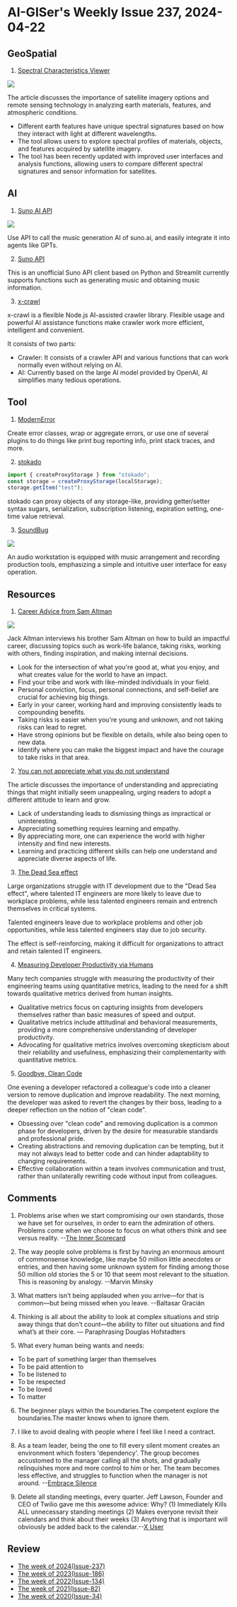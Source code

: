 # AI-GISer's Weekly Issue 237, 2024-04-22

## GeoSpatial

1. [Spectral Characteristics Viewer](https://www.geographyrealm.com/this-tools-helps-you-figure-out-which-satellite-bands-to-use-for-remote-sensing/)

![](https://www.geographyrealm.com/wp-content/uploads/2024/03/graph-spectral-sensors-comparison-usgs.jpg)

The article discusses the importance of satellite imagery options and remote sensing technology in analyzing earth materials, features, and atmospheric conditions.

- Different earth features have unique spectral signatures based on how they interact with light at different wavelengths.
- The tool allows users to explore spectral profiles of materials, objects, and features acquired by satellite imagery.
- The tool has been recently updated with improved user interfaces and analysis functions, allowing users to compare different spectral signatures and sensor information for satellites.

## AI

1. [Suno AI API](https://github.com/gcui-art/suno-api)

![](https://cdn.beekka.com/blogimg/asset/202404/bg2024041401.webp)

Use API to call the music generation AI of suno.ai, and easily integrate it into agents like GPTs.

2. [Suno API](https://github.com/SunoApi/SunoApi)

This is an unofficial Suno API client based on Python and Streamlit currently supports functions such as generating music and obtaining music information.

3. [x-crawl](https://github.com/coder-hxl/x-crawl)

x-crawl is a flexible Node.js AI-assisted crawler library. Flexible usage and powerful AI assistance functions make crawler work more efficient, intelligent and convenient.

It consists of two parts:

- Crawler: It consists of a crawler API and various functions that can work normally even without relying on AI.
- AI: Currently based on the large AI model provided by OpenAI, AI simplifies many tedious operations.

## Tool

1. [ModernError](https://github.com/ehmicky/modern-errors)

Create error classes, wrap or aggregate errors, or use one of several plugins to do things like print bug reporting info, print stack traces, and more.

2. [stokado](https://github.com/KID-joker/stokado)

```js
import { createProxyStorage } from "stokado";
const storage = createProxyStorage(localStorage);
storage.getItem("test");
```

stokado can proxy objects of any storage-like, providing getter/setter syntax sugars, serialization, subscription listening, expiration setting, one-time value retrieval.

3. [SoundBug](https://www.soundbug.com/)

![](https://cdn.beekka.com/blogimg/asset/202404/bg2024041804.webp)

An audio workstation is equipped with music arrangement and recording production tools, emphasizing a simple and intuitive user interface for easy operation.

## Resources

1. [Career Advice from Sam Altman](https://lattice.com/library/sam-altman-career-advice)

![](https://assets-global.website-files.com/61766c42e8e50c99a04fbd4b/6179aa17bee8c972985cefc5_1478827222-sam_full.jpeg)

Jack Altman interviews his brother Sam Altman on how to build an impactful career, discussing topics such as work-life balance, taking risks, working with others, finding inspiration, and making internal decisions.

- Look for the intersection of what you're good at, what you enjoy, and what creates value for the world to have an impact.
- Find your tribe and work with like-minded individuals in your field.
- Personal conviction, focus, personal connections, and self-belief are crucial for achieving big things.
- Early in your career, working hard and improving consistently leads to compounding benefits.
- Taking risks is easier when you're young and unknown, and not taking risks can lead to regret.
- Have strong opinions but be flexible on details, while also being open to new data.
- Identify where you can make the biggest impact and have the courage to take risks in that area.

2. [You can not appreciate what you do not understand](https://stan.bar/appreciate/)

The article discusses the importance of understanding and appreciating things that might initially seem unappealing, urging readers to adopt a different attitude to learn and grow.

- Lack of understanding leads to dismissing things as impractical or uninteresting.
- Appreciating something requires learning and empathy.
- By appreciating more, one can experience the world with higher intensity and find new interests.
- Learning and practicing different skills can help one understand and appreciate diverse aspects of life.

3. [The Dead Sea effect](https://brucefwebster.com/2008/04/11/the-wetware-crisis-the-dead-sea-effect/)

Large organizations struggle with IT development due to the "Dead Sea effect", where talented IT engineers are more likely to leave due to workplace problems, while less talented engineers remain and entrench themselves in critical systems.

Talented engineers leave due to workplace problems and other job opportunities, while less talented engineers stay due to job security.

The effect is self-reinforcing, making it difficult for organizations to attract and retain talented IT engineers.

4. [Measuring Developer Productivity via Humans](https://martinfowler.com/articles/measuring-developer-productivity-humans.html)

Many tech companies struggle with measuring the productivity of their engineering teams using quantitative metrics, leading to the need for a shift towards qualitative metrics derived from human insights.

- Qualitative metrics focus on capturing insights from developers themselves rather than basic measures of speed and output.
- Qualitative metrics include attitudinal and behavioral measurements, providing a more comprehensive understanding of developer productivity.
- Advocating for qualitative metrics involves overcoming skepticism about their reliability and usefulness, emphasizing their complementarity with quantitative metrics.

5. [Goodbye, Clean Code](https://overreacted.io/goodbye-clean-code/)

One evening a developer refactored a colleague's code into a cleaner version to remove duplication and improve readability. The next morning, the developer was asked to revert the changes by their boss, leading to a deeper reflection on the notion of "clean code".

- Obsessing over "clean code" and removing duplication is a common phase for developers, driven by the desire for measurable standards and professional pride.
- Creating abstractions and removing duplication can be tempting, but it may not always lead to better code and can hinder adaptability to changing requirements.
- Effective collaboration within a team involves communication and trust, rather than unilaterally rewriting code without input from colleagues.

## Comments

1. Problems arise when we start compromising our own standards, those we have set for ourselves, in order to earn the admiration of others. Problems come when we choose to focus on what others think and see versus reality. --[The Inner Scorecard](https://fs.blog/the-inner-scorecard/)

2. The way people solve problems is first by having an enormous amount of commonsense knowledge, like maybe 50 million little anecdotes or entries, and then having some unknown system for finding among those 50 million old stories the 5 or 10 that seem most relevant to the situation. This is reasoning by analogy. --Marvin Minsky

3. What matters isn’t being applauded when you arrive—for that is common—but being missed when you leave. --Baltasar Gracián

4. Thinking is all about the ability to look at complex situations and strip away things that don’t count—the ability to filter out situations and find what’s at their core. — Paraphrasing Douglas Hofstadters

5. What every human being wants and needs:

- To be part of something larger than themselves
- To be paid attention to
- To be listened to
- To be respected
- To be loved
- To matter

6. The beginner plays within the boundaries.The competent explore the boundaries.The master knows when to ignore them.

7. I like to avoid dealing with people where I feel like I need a contract.

8. As a team leader, being the one to fill every silent moment creates an environment which fosters 'dependency'. The group becomes accustomed to the manager calling all the shots, and gradually relinquishes more and more control to him or her. The team becomes less effective, and struggles to function when the manager is not around. --[Embrace Silence](https://tech.forter.com/embrace-silence.html)

9. Delete all standing meetings, every quarter. Jeff Lawson, Founder and CEO of Twilio gave me this awesome advice: Why? (1) Immediately Kills ALL unnecessary standing meetings (2) Makes everyone revisit their calendars and think about their weeks (3) Anything that is important will obviously be added back to the calendar.--[X User](https://twitter.com/jspujji/status/1774449105772650537)

## Review

- [The week of 2024(Issue-237)](../2024/issue-237.md)
- [The week of 2023(Issue-186)](../2023/issue-186.md)
- [The week of 2022(Issue-134)](../2022/issue-134.md)
- [The week of 2021(Issue-82)](../2021/issue-82.md)
- [The week of 2020(Issue-34)](../2020/issue-34.md)
